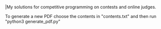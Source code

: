 |My solutions for competitive programming on contests and online judges. 

To generate a new PDF choose the contents in "contents.txt" and then run "python3 generate_pdf.py"